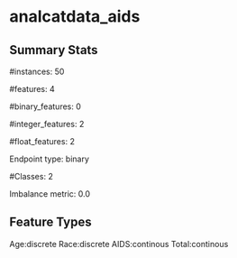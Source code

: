 # analcatdata_aids

## Summary Stats

#instances: 50

#features: 4

  #binary_features: 0

  #integer_features: 2

  #float_features: 2

Endpoint type: binary

#Classes: 2

Imbalance metric: 0.0

## Feature Types

 Age:discrete
Race:discrete
AIDS:continous
Total:continous

